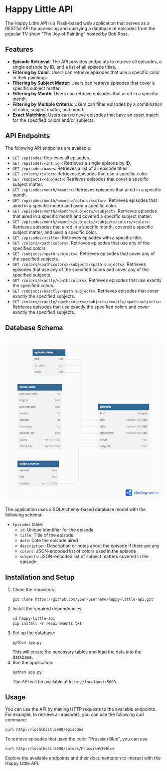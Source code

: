 # Happy Little API

The Happy Little API is a Flask-based web application that serves as a RESTful API for accessing and querying a database of episodes from the popular TV show "The Joy of Painting" hosted by Bob Ross.

## Features

- **Episode Retrieval**: The API provides endpoints to retrieve all episodes, a single episode by ID, and a list of all episode titles.
- **Filtering by Color**: Users can retrieve episodes that use a specific color in their paintings.
- **Filtering by Subject Matter**: Users can retrieve episodes that cover a specific subject matter.
- **Filtering by Month**: Users can retrieve episodes that aired in a specific month.
- **Filtering by Multiple Criteria**: Users can filter episodes by a combination of color, subject matter, and month.
- **Exact Matching**: Users can retrieve episodes that have an exact match for the specified colors and/or subjects.

## API Endpoints

The following API endpoints are available:

- `GET /episodes`: Retrieves all episodes.
- `GET /episodes/<int:id>`: Retrieves a single episode by ID.
- `GET /episodes/names`: Retrieves a list of all episode titles.
- `GET /colors/<color>`: Retrieves episodes that use a specific color.
- `GET /subjects/<subject>`: Retrieves episodes that cover a specific subject matter.
- `GET /episodes/month/<month>`: Retrieves episodes that aired in a specific month.
- `GET /episodes/month/<month>/colors/<color>`: Retrieves episodes that aired in a specific month and used a specific color.
- `GET /episodes/month/<month>/subjects/<subject>`: Retrieves episodes that aired in a specific month and covered a specific subject matter.
- `GET /episodes/month/<month>/subjects/<subject>/colors/<color>`: Retrieves episodes that aired in a specific month, covered a specific subject matter, and used a specific color.
- `GET /episodes/<title>`: Retrieves episodes with a specific title.
- `GET /colors/<path:colors>`: Retrieves episodes that use any of the specified colors.
- `GET /subjects/<path:subjects>`: Retrieves episodes that cover any of the specified subjects.
- `GET /colors/<path:colors>/subjects/<path:subjects>`: Retrieves episodes that use any of the specified colors and cover any of the specified subjects.
- `GET /colors/exactly/<path:colors>`: Retrieves episodes that use exactly the specified colors.
- `GET /subjects/exactly/<path:subjects>`: Retrieves episodes that cover exactly the specified subjects.
- `GET /colors/exactly/<path:colors>/subjects/exactly/<path:subjects>`: Retrieves episodes that use exactly the specified colors and cover exactly the specified subjects.

## Database Schema

![Database Schema UML](data/UML.png)

The application uses a SQLAlchemy-based database model with the following schema:

- `Episodes` table:
  - `id`: Unique identifier for the episode
  - `title`: Title of the episode
  - `date`: Date the episode aired
  - `description`: Description or notes about the episode if there are any
  - `colors`: JSON-encoded list of colors used in the episode
  - `subjects`: JSON-encoded list of subject matters covered in the episode

## Installation and Setup

1. Clone the repository:
   ```
   git clone https://github.com/your-username/happy-little-api.git
   ```
2. Install the required dependencies:
   ```
   cd happy-little-api
   pip install -r requirements.txt
   ```
3. Set up the database:
   ```
   python app.py
   ```
   This will create the necessary tables and load the data into the database.
4. Run the application:
   ```
   python app.py
   ```
   The API will be available at `http://localhost:5000`.

## Usage

You can use the API by making HTTP requests to the available endpoints. For example, to retrieve all episodes, you can use the following curl command:

```
curl http://localhost:5000/episodes
```

To retrieve episodes that used the color "Prussian Blue", you can use:

```
curl http://localhost:5000/colors/Prussian%20Blue
```

Explore the available endpoints and their documentation to interact with the Happy Little API.
